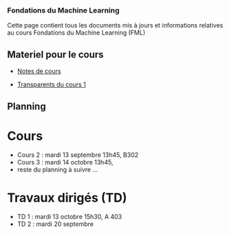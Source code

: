 ### Fondations du Machine Learning
Cette page contient tous les documents mis à jours et informations relatives au cours Fondations du Machine Learning (FML)

## Materiel pour le cours
* [Notes de cours](http://flgoyens.github.io/files/FML2022_notes.pdf)

* [Transparents du cours 1](http://flgoyens.github.io/files/slides_cours1_FML2022.pdf)

## Planning
# Cours
* Cours 2 : mardi 13 septembre 13h45, B302
* Cours 3 : mardi 14 octobre 13h45,
* reste du planning à suivre ...


# Travaux dirigés (TD)
* TD 1 : mardi 13 octobre 15h30, A 403
* TD 2 : mardi 20 septembre
